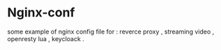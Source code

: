 # Nginx-conf
some example of nginx config file for : reverce proxy , streaming video , openresty lua , keycloack .
